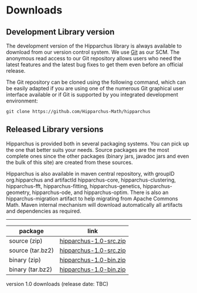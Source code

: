 # Downloads

## Development Library version

The development version of the Hipparchus library is always available to
download from our version control system. We use [Git](http://git-scm.com/)
as our SCM. The anonymous read access to our Git repository  allows users who
need the latest features and the latest bug fixes to get them even before an
official release.

The Git repository can be cloned using the following command, which can
be easily adapted if you are using one of the numerous Git graphical
user interface available or if Git is supported by you integrated
development environment:

    git clone https://github.com/Hipparchus-Math/hipparchus

## Released Library versions

Hipparchus is provided both in several packaging systems. You can pick up
the one that better suits your needs. Source packages are the most complete
ones since the other packages (binary jars, javadoc jars and even the bulk
of this site) are created from these sources.

Hipparchus is also available in maven central repository,
with groupID org.hipparchus and artifactId hipparchus-core,
hipparchus-clustering, hipparchus-fft, hipparchus-fitting,
hipparchus-genetics, hipparchus-geometry, hipparchus-ode,
and hipparchus-optim. There is also an hipparchus-migration
artifact to help migrating from Apache Commons Math.
Maven internal mechanism will download automatically all artifacts
and dependencies as required.

---

|     package       |                                  link                                                 |
|-------------------|---------------------------------------------------------------------------------------|
|  source (zip)     | [hipparchus-1.0-src.zip](https://hipparchus.org/downloads/hipparchus-1.0-src.zip)     |
|  source (tar.bz2) | [hipparchus-1.0-src.zip](https://hipparchus.org/downloads/hipparchus-1.0-src.tar.bz2) |
|  binary (zip)     | [hipparchus-1.0-bin.zip](https://hipparchus.org/downloads/hipparchus-1.0-bin.zip)     |
|  binary (tar.bz2) | [hipparchus-1.0-bin.zip](https://hipparchus.org/downloads/hipparchus-1.0-bin.bz2)     |
version 1.0 downloads (release date: TBC)

